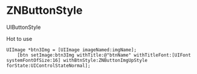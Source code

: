 # ZNButtonStyle
UIButtonStyle

Hot to use

```
UIImage *btn3Img = [UIImage imageNamed:imgName];
    [btn setImage:btn3Img withTitle:@"btnName" withTitleFont:[UIFont systemFontOfSize:16] withBtnStyle:ZNButtonImgUpStyle forState:UIControlStateNormal];
```
